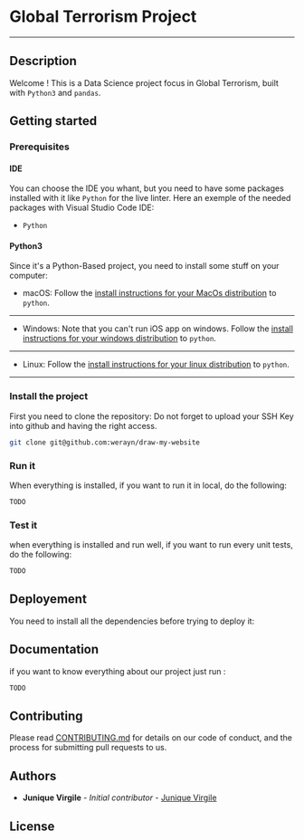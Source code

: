 # Global Terrorism Project
---

## Description

Welcome !
This is a Data Science project focus in Global Terrorism, built with `Python3` and `pandas`.

## Getting started

### Prerequisites

#### IDE

You can choose the IDE you whant, but you need to have some packages installed with it like `Python` for the live linter.
Here an exemple of the needed packages with Visual Studio Code IDE:

- `Python`

#### Python3

Since it's a Python-Based project, you need to install some stuff on your computer:

- macOS:
  Follow the [install instructions for your MacOs distribution](https://python/mac) to `python`.

---

- Windows:
  Note that you can't run iOS app on windows.
  Follow the [install instructions for your windows distribution](https://python/windows) to `python`.

---

- Linux:
  Follow the [install instructions for your linux distribution](https://python/linux) to `python`.
---

### Install the project

First you need to clone the repository:
Do not forget to upload your SSH Key into github and having the right access.

```bash
git clone git@github.com:werayn/draw-my-website
```

### Run it

When everything is installed, if you want to run it in local, do the following:

```bash
TODO
```

### Test it

when everything is installed and run well, if you want to run every unit tests, do the following:

```bash
TODO
```

## Deployement

You need to install all the dependencies before trying to deploy it:

## Documentation

if you want to know everything about our project just run :

```bash
TODO
```

## Contributing

Please read [CONTRIBUTING.md](CONTRIBUTING.md) for details on our code of conduct, and the process for submitting pull requests to us.

## Authors

* **Junique Virgile** - *Initial contributor* - [Junique Virgile](https://github.com/werayn)

## License

